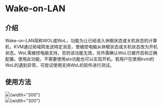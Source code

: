# **Wake-on-LAN**

## **介绍**
Wake-on-LAN简称WOL或WoL，功能为让已经进入休眠状态或关机状态的计算机，KVM通过局域网发送特定消息，使被控电脑从休眠状态或关机状态改为开机状态。WoL需被控电脑支持，否则该功能无效，另外需确认WoL已被开启和正确配置。使用此功能，不需要使用atx功能也可以实现开机。若用户在使用kvm的WoL的遇到异常，可尝试使用支持WoL的软件进行测试。

## **使用方法**
![](assets/images/wake-on-lan/button.png){width="300"}  
![](assets/images/wake-on-lan/windows.png){width="300"}